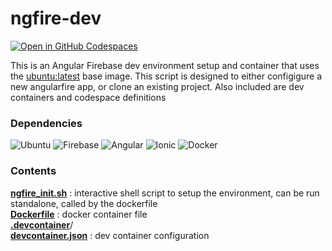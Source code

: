 # ngfire-dev

[![Open in GitHub Codespaces](https://github.com/codespaces/badge.svg)](https://codespaces.new/cdyn/ngfire-dev)

This is an Angular Firebase dev environment setup and container that uses the [ubuntu:latest]() base image. This script is designed to either configigure a new angularfire app, or clone an existing project. Also included are dev containers and codespace definitions

### Dependencies

![Ubuntu](https://img.shields.io/badge/Ubuntu-E95420?style=for-the-badge&logo=ubuntu&logoColor=white)  ![Firebase](https://img.shields.io/badge/firebase-%23039BE5.svg?style=for-the-badge&logo=firebase)  ![Angular](https://img.shields.io/badge/angular-%23DD0031.svg?style=for-the-badge&logo=angular&logoColor=white) ![Ionic](https://img.shields.io/badge/Ionic-%233880FF.svg?style=for-the-badge&logo=Ionic&logoColor=white) ![Docker](https://img.shields.io/badge/docker-%230db7ed.svg?style=for-the-badge&logo=docker&logoColor=white) 

### Contents
__[ngfire_init.sh](https://github.com/cdyn/ngfire-dev/blob/main/ngfire_init.sh)__ : interactive shell script to setup the environment, can be run standalone, called by the dockerfile <br/>
__[Dockerfile](https://github.com/cdyn/ngfire-dev/blob/main/Dockerfile)__ : docker container file <br/>
__[.devcontainer](https://github.com/cdyn/ngfire-dev/blob/main/ngfire_init.sh)__/ <br/>
	__[devcontainer.json](https://github.com/cdyn/ngfire-dev/blob/main/ngfire_init.sh)__ : dev container configuration<br/>
